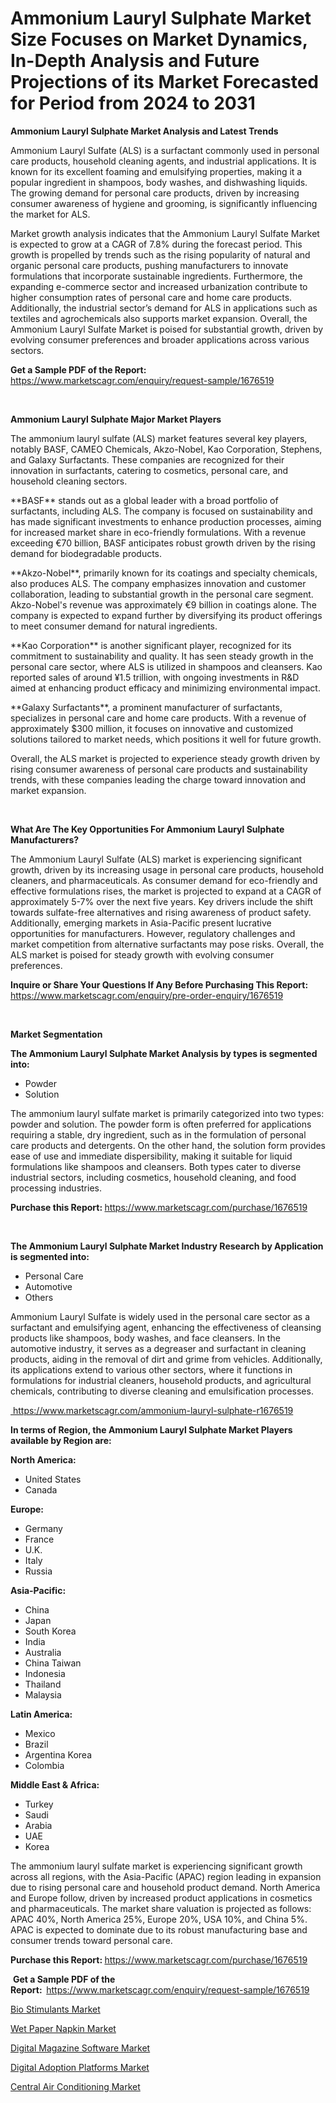 <p><h1>Ammonium Lauryl Sulphate Market Size Focuses on Market Dynamics, In-Depth Analysis and Future Projections of its Market Forecasted for Period from 2024 to 2031</h1></p><p><strong>Ammonium Lauryl Sulphate Market Analysis and Latest Trends</strong></p>
<p><p>Ammonium Lauryl Sulfate (ALS) is a surfactant commonly used in personal care products, household cleaning agents, and industrial applications. It is known for its excellent foaming and emulsifying properties, making it a popular ingredient in shampoos, body washes, and dishwashing liquids. The growing demand for personal care products, driven by increasing consumer awareness of hygiene and grooming, is significantly influencing the market for ALS.</p><p>Market growth analysis indicates that the Ammonium Lauryl Sulfate Market is expected to grow at a CAGR of 7.8% during the forecast period. This growth is propelled by trends such as the rising popularity of natural and organic personal care products, pushing manufacturers to innovate formulations that incorporate sustainable ingredients. Furthermore, the expanding e-commerce sector and increased urbanization contribute to higher consumption rates of personal care and home care products. Additionally, the industrial sector’s demand for ALS in applications such as textiles and agrochemicals also supports market expansion. Overall, the Ammonium Lauryl Sulfate Market is poised for substantial growth, driven by evolving consumer preferences and broader applications across various sectors.</p></p>
<p><strong>Get a Sample PDF of the Report:&nbsp;</strong> <a href="https://www.marketscagr.com/enquiry/request-sample/1676519?utm_campaign=1126&utm_medium=2&utm_source=Github&utm_content=ia&utm_term=15112024&utm_id=ammonium-lauryl-sulphate">https://www.marketscagr.com/enquiry/request-sample/1676519</a></p>
<p>&nbsp;</p>
<p><strong>Ammonium Lauryl Sulphate Major Market Players</strong></p>
<p><p>The ammonium lauryl sulfate (ALS) market features several key players, notably BASF, CAMEO Chemicals, Akzo-Nobel, Kao Corporation, Stephens, and Galaxy Surfactants. These companies are recognized for their innovation in surfactants, catering to cosmetics, personal care, and household cleaning sectors. </p><p>**BASF** stands out as a global leader with a broad portfolio of surfactants, including ALS. The company is focused on sustainability and has made significant investments to enhance production processes, aiming for increased market share in eco-friendly formulations. With a revenue exceeding €70 billion, BASF anticipates robust growth driven by the rising demand for biodegradable products.</p><p>**Akzo-Nobel**, primarily known for its coatings and specialty chemicals, also produces ALS. The company emphasizes innovation and customer collaboration, leading to substantial growth in the personal care segment. Akzo-Nobel's revenue was approximately €9 billion in coatings alone. The company is expected to expand further by diversifying its product offerings to meet consumer demand for natural ingredients.</p><p>**Kao Corporation** is another significant player, recognized for its commitment to sustainability and quality. It has seen steady growth in the personal care sector, where ALS is utilized in shampoos and cleansers. Kao reported sales of around ¥1.5 trillion, with ongoing investments in R&D aimed at enhancing product efficacy and minimizing environmental impact.</p><p>**Galaxy Surfactants**, a prominent manufacturer of surfactants, specializes in personal care and home care products. With a revenue of approximately $300 million, it focuses on innovative and customized solutions tailored to market needs, which positions it well for future growth.</p><p>Overall, the ALS market is projected to experience steady growth driven by rising consumer awareness of personal care products and sustainability trends, with these companies leading the charge toward innovation and market expansion.</p></p>
<p>&nbsp;</p>
<p><strong>What Are The Key Opportunities For Ammonium Lauryl Sulphate Manufacturers?</strong></p>
<p><p>The Ammonium Lauryl Sulfate (ALS) market is experiencing significant growth, driven by its increasing usage in personal care products, household cleaners, and pharmaceuticals. As consumer demand for eco-friendly and effective formulations rises, the market is projected to expand at a CAGR of approximately 5-7% over the next five years. Key drivers include the shift towards sulfate-free alternatives and rising awareness of product safety. Additionally, emerging markets in Asia-Pacific present lucrative opportunities for manufacturers. However, regulatory challenges and market competition from alternative surfactants may pose risks. Overall, the ALS market is poised for steady growth with evolving consumer preferences.</p></p>
<p><strong>Inquire or Share Your Questions If Any Before Purchasing This Report:</strong> <a href="https://www.marketscagr.com/enquiry/pre-order-enquiry/1676519?utm_campaign=1126&utm_medium=2&utm_source=Github&utm_content=ia&utm_term=15112024&utm_id=ammonium-lauryl-sulphate">https://www.marketscagr.com/enquiry/pre-order-enquiry/1676519</a></p>
<p>&nbsp;</p>
<p><strong>Market Segmentation</strong></p>
<p><strong>The Ammonium Lauryl Sulphate Market Analysis by types is segmented into:</strong></p>
<p><ul><li>Powder</li><li>Solution</li></ul></p>
<p><p>The ammonium lauryl sulfate market is primarily categorized into two types: powder and solution. The powder form is often preferred for applications requiring a stable, dry ingredient, such as in the formulation of personal care products and detergents. On the other hand, the solution form provides ease of use and immediate dispersibility, making it suitable for liquid formulations like shampoos and cleansers. Both types cater to diverse industrial sectors, including cosmetics, household cleaning, and food processing industries.</p></p>
<p><strong>Purchase this Report:&nbsp;</strong><a href="https://www.marketscagr.com/purchase/1676519?utm_campaign=1126&utm_medium=2&utm_source=Github&utm_content=ia&utm_term=15112024&utm_id=ammonium-lauryl-sulphate">https://www.marketscagr.com/purchase/1676519</a></p>
<p>&nbsp;</p>
<p><strong>The Ammonium Lauryl Sulphate Market Industry Research by Application is segmented into:</strong></p>
<p><ul><li>Personal Care</li><li>Automotive</li><li>Others</li></ul></p>
<p><p>Ammonium Lauryl Sulfate is widely used in the personal care sector as a surfactant and emulsifying agent, enhancing the effectiveness of cleansing products like shampoos, body washes, and face cleansers. In the automotive industry, it serves as a degreaser and surfactant in cleaning products, aiding in the removal of dirt and grime from vehicles. Additionally, its applications extend to various other sectors, where it functions in formulations for industrial cleaners, household products, and agricultural chemicals, contributing to diverse cleaning and emulsification processes.</p></p>
<p><a href="https://www.marketscagr.com/ammonium-lauryl-sulphate-r1676519?utm_campaign=1126&utm_medium=2&utm_source=Github&utm_content=ia&utm_term=15112024&utm_id=ammonium-lauryl-sulphate">&nbsp;https://www.marketscagr.com/ammonium-lauryl-sulphate-r1676519</a></p>
<p><strong>In terms of Region, the Ammonium Lauryl Sulphate Market Players available by Region are:</strong></p>
<p>
    <p> <strong> North America: </strong>
        <ul>
            <li>United States</li>
            <li>Canada</li>
        </ul>
        </p> 
    <p> <strong> Europe: </strong>
        <ul>
            <li>Germany</li>
            <li>France</li>
            <li>U.K.</li>
            <li>Italy</li>
            <li>Russia</li>
        </ul>
        </p> 
    <p> <strong> Asia-Pacific: </strong>
        <ul>
            <li>China</li>
            <li>Japan</li>
            <li>South Korea</li>
            <li>India</li>
            <li>Australia</li>
            <li>China Taiwan</li>
            <li>Indonesia</li>
            <li>Thailand</li>
            <li>Malaysia</li>
        </ul>
        </p> 
    <p> <strong> Latin America: </strong>
        <ul>
            <li>Mexico</li>
            <li>Brazil</li>
            <li>Argentina Korea</li>
            <li>Colombia</li>
        </ul>
        </p> 
    <p> <strong> Middle East & Africa: </strong>
        <ul>
            <li>Turkey</li>
            <li>Saudi</li>
            <li>Arabia</li>
            <li>UAE</li>
            <li>Korea</li>
        </ul>
    </p>
    </p>
<p><p>The ammonium lauryl sulfate market is experiencing significant growth across all regions, with the Asia-Pacific (APAC) region leading in expansion due to rising personal care and household product demand. North America and Europe follow, driven by increased product applications in cosmetics and pharmaceuticals. The market share valuation is projected as follows: APAC 40%, North America 25%, Europe 20%, USA 10%, and China 5%. APAC is expected to dominate due to its robust manufacturing base and consumer trends toward personal care.</p></p>
<p><strong>Purchase this Report: </strong><a href="https://www.marketscagr.com/purchase/1676519?utm_campaign=1126&utm_medium=2&utm_source=Github&utm_content=ia&utm_term=15112024&utm_id=ammonium-lauryl-sulphate">https://www.marketscagr.com/purchase/1676519</a></p>
<p>&nbsp;<strong>Get a Sample PDF of the Report:&nbsp;&nbsp;</strong><a href="https://www.marketscagr.com/enquiry/request-sample/1676519?utm_campaign=1126&utm_medium=2&utm_source=Github&utm_content=ia&utm_term=15112024&utm_id=ammonium-lauryl-sulphate">https://www.marketscagr.com/enquiry/request-sample/1676519</a></p>
<p><strong></strong></p>
<p><p><a href="https://www.linkedin.com/pulse/bio-stimulants-market-share-analysis-growth-trends-kf8cc?utm_campaign=1126&utm_medium=2&utm_source=Github&utm_content=ia&utm_term=15112024&utm_id=ammonium-lauryl-sulphate">Bio Stimulants Market</a></p><p><a href="https://www.linkedin.com/pulse/wet-paper-napkin-market-refracting-trends-consumer-iiejc?utm_campaign=1126&utm_medium=2&utm_source=Github&utm_content=ia&utm_term=15112024&utm_id=ammonium-lauryl-sulphate">Wet Paper Napkin Market</a></p><p><a href="https://issuu.com/reportprime-2/docs/digital-magazine-software-market-si_31092a2a36f57d?utm_campaign=1126&utm_medium=2&utm_source=Github&utm_content=ia&utm_term=15112024&utm_id=ammonium-lauryl-sulphate">Digital Magazine Software Market</a></p><p><a href="https://issuu.com/reportprime-2/docs/digital-adoption-platforms-market-s_c3efafea012f01?utm_campaign=1126&utm_medium=2&utm_source=Github&utm_content=ia&utm_term=15112024&utm_id=ammonium-lauryl-sulphate">Digital Adoption Platforms Market</a></p><p><a href="https://www.linkedin.com/pulse/central-air-conditioning-market-research-report-exploring-snkyc?utm_campaign=1126&utm_medium=2&utm_source=Github&utm_content=ia&utm_term=15112024&utm_id=ammonium-lauryl-sulphate">Central Air Conditioning Market</a></p></p>